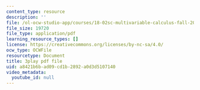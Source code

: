 ```yaml
---
content_type: resource
description: ''
file: /ol-ocw-studio-app/courses/18-02sc-multivariable-calculus-fall-2010/a8421b6bad09cd1b2892a0d3d5107140_oQgHo7acids.pdf
file_size: 19720
file_type: application/pdf
learning_resource_types: []
license: https://creativecommons.org/licenses/by-nc-sa/4.0/
ocw_type: OCWFile
resourcetype: Document
title: 3play pdf file
uid: a8421b6b-ad09-cd1b-2892-a0d3d5107140
video_metadata:
  youtube_id: null
---
```

